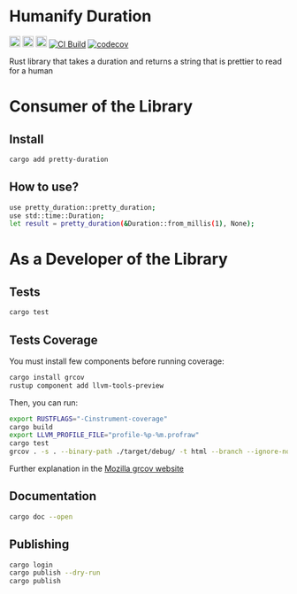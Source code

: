 # Humanify Duration

[<img alt="github" src="https://img.shields.io/badge/github-mrdesjardins/pretty_duration-8dagcb?labelColor=555555&logo=github" height="20">](https://github.com/MrDesjardins/pretty-duration)
[<img alt="crates.io" src="https://img.shields.io/crates/v/pretty_duration.svg?color=fc8d62&logo=rust" height="20">](https://crates.io/crates/pretty-duration)
[<img alt="docs.rs" src="https://img.shields.io/badge/docs.pretty_duration-66c2a5?labelColor=555555&logo=docs.rs" height="20">](https://docs.rs/pretty-duration/latest/pretty-duration)
[![CI Build](https://github.com/MrDesjardins/pretty-duration/actions/workflows/rust.yml/badge.svg)](https://github.com/MrDesjardins/pretty-duration/actions/workflows/rust.yml)
[![codecov](https://codecov.io/gh/MrDesjardins/pretty-duration/branch/main/graph/badge.svg?token=TWHYC1X1KQ)](https://codecov.io/gh/MrDesjardins/pretty-duration)

Rust library that takes a duration and returns a string that is prettier to read for a human

# Consumer of the Library

## Install

```sh
cargo add pretty-duration
```

## How to use?

```sh
use pretty_duration::pretty_duration;
use std::time::Duration;
let result = pretty_duration(&Duration::from_millis(1), None);
```

# As a Developer of the Library

## Tests

```sh
cargo test
```

## Tests Coverage

You must install few components before running coverage:

```sh
cargo install grcov
rustup component add llvm-tools-preview
```

Then, you can run:

```sh
export RUSTFLAGS="-Cinstrument-coverage"
cargo build
export LLVM_PROFILE_FILE="profile-%p-%m.profraw"
cargo test
grcov . -s . --binary-path ./target/debug/ -t html --branch --ignore-not-existing -o ./target/debug/coverage/
```

Further explanation in the [Mozilla grcov website](https://github.com/mozilla/grcov)

## Documentation

```sh
cargo doc --open
```

## Publishing

```sh
cargo login
cargo publish --dry-run
cargo publish
```